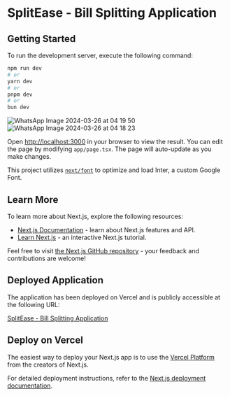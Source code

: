 
# SplitEase - Bill Splitting Application

## Getting Started

To run the development server, execute the following command:

```bash
npm run dev
# or
yarn dev
# or
pnpm dev
# or
bun dev
```
![WhatsApp Image 2024-03-26 at 04 19 50](https://github.com/ft-prince/SplitEase/assets/128713671/63e9bb64-03ee-42eb-8aeb-832d21f0c86a)
![WhatsApp Image 2024-03-26 at 04 18 23](https://github.com/ft-prince/SplitEase/assets/128713671/2da8788c-0c03-4b30-b439-cb5eb6d8c965)



Open [http://localhost:3000](http://localhost:3000) in your browser to view the result. You can edit the page by modifying `app/page.tsx`. The page will auto-update as you make changes.

This project utilizes [`next/font`](https://nextjs.org/docs/basic-features/font-optimization) to optimize and load Inter, a custom Google Font.

## Learn More

To learn more about Next.js, explore the following resources:

- [Next.js Documentation](https://nextjs.org/docs) - learn about Next.js features and API.
- [Learn Next.js](https://nextjs.org/learn) - an interactive Next.js tutorial.

Feel free to visit [the Next.js GitHub repository](https://github.com/vercel/next.js/) - your feedback and contributions are welcome!

## Deployed Application

The application has been deployed on Vercel and is publicly accessible at the following URL:

[SplitEase - Bill Splitting Application](https://split-ease.vercel.app/)

## Deploy on Vercel

The easiest way to deploy your Next.js app is to use the [Vercel Platform](https://vercel.com/new?utm_medium=default-template&filter=next.js&utm_source=create-next-app&utm_campaign=create-next-app-readme) from the creators of Next.js.

For detailed deployment instructions, refer to the [Next.js deployment documentation](https://nextjs.org/docs/deployment).

